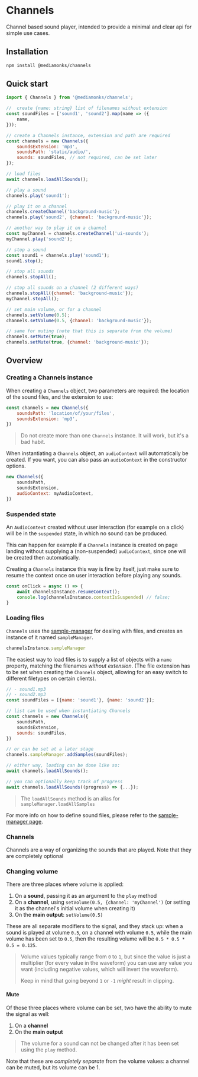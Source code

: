 # Channels
Channel based sound player, intended to provide a minimal and clear api for simple use cases.


## Installation
```sh
npm install @mediamonks/channels
```

## Quick start

```javascript
import { Channels } from '@mediamonks/channels';

//  create {name: string} list of filenames without extension 
const soundFiles = ['sound1', 'sound2'].map(name => ({
    name,
}));

// create a Channels instance, extension and path are required
const channels = new Channels({
    soundsExtension: 'mp3',
    soundsPath: 'static/audio/',
    sounds: soundFiles, // not required, can be set later
});

// load files
await channels.loadAllSounds();

// play a sound
channels.play('sound1');

// play it on a channel
channels.createChannel('background-music');
channels.play('sound2', {channel: 'background-music'});

// another way to play it on a channel
const myChannel = channels.createChannel('ui-sounds');
myChannel.play('sound2');

// stop a sound
const sound1 = channels.play('sound1');
sound1.stop();

// stop all sounds
channels.stopAll();

// stop all sounds on a channel (2 different ways)
channels.stopAll({channel: 'background-music'});
myChannel.stopAll();

// set main volume, or for a channel
channels.setVolume(0.5);
channels.setVolume(0.5, {channel: 'background-music'});

// same for muting (note that this is separate from the volume)
channels.setMute(true);
channels.setMute(true, {channel: 'background-music'});
```

## Overview


### Creating a Channels instance

When creating a `Channels` object, two parameters are required: the location of the sound files, and the extension to use:

```javascript
const channels = new Channels({
    soundsPath: 'location/of/your/files',
    soundsExtension: 'mp3',
})
```

> Do not create more than one `Channels` instance. It will work, but it's a bad habit.

When instantiating a `Channels` object, an `audioContext` will automatically be created. If you want, you can also pass an `audioContext` in the constructor options. 

```javascript
new Channels({
    soundsPath,
    soundsExtension,
    audioContext: myAudioContext,
})
```

### Suspended state

An `AudioContext` created without user interaction (for example on a click) will be in the `suspended` state, in which no sound can be produced.

This can happen for example if a `Channels` instance is created on page landing without supplying a (non-suspended) `audioContext`, since one will be created then automatically.

Creating a `Channels` instance this way is fine by itself, just make sure to resume the context once on user interaction before playing any sounds.

```javascript
const onClick = async () => {
    await channelsInstance.resumeContext();
    console.log(channelsInstance.contextIsSuspended) // false;
}
```

### Loading files
`Channels` uses the [sample-manager](https://www.npmjs.com/package/sample-manager) for dealing with files, and creates an instance of it named `sampleManager`. 

```javascript
channelsInstance.sampleManager
```

The easiest way to load files is to supply a list of objects with a `name` property, matching the filenames *without extension*. (The file extension has to be set when creating the `Channels` object, allowing for an easy switch to different filetypes on certain clients).  

```javascript
// - sound1.mp3
// - sound2.mp3
const soundFiles = [{name: 'sound1'}, {name: 'sound2'}];

// list can be used when instantiating Channels 
const channels = new Channels({
    soundsPath,
    soundsExtension,
    sounds: soundFiles,
})

// or can be set at a later stage
channels.sampleManager.addSamples(soundFiles);

// either way, loading can be done like so:
await channels.loadAllSounds();

// you can optionally keep track of progress
await channels.loadAllSounds((progress) => {...});
```
> The `loadAllSounds` method is an alias for `sampleManager.loadAllSamples`

For more info on how to define sound files, please refer to the [sample-manager page](https://www.npmjs.com/package/sample-manager).

### Channels
Channels are a way of organizing the sounds that are played. Note that they are completely optional

### Changing volume

There are three places where volume is applied:

1. On a **sound**, passing it as an argument to the `play` method
2. On a **channel**, using `setVolume(0.5, {channel: 'myChannel')` (or setting it as the channel's initial volume when creating it)
3. On the **main output**: `setVolume(0.5)`

These are all separate modifiers to the signal, and they stack up: when a sound is played at volume `0.5`, on a channel with volume `0.5`, while the main volume has been set to `0.5`, then the resulting volume will be `0.5 * 0.5 * 0.5 = 0.125`. 

> Volume values typically range from `0` to `1`, but since the value is just a multiplier (for every value in the waveform) you can use any value you want (including negative values, which will invert the waveform).
>
> Keep in mind that going beyond `1` or `-1` *might* result in clipping.

#### Mute

Of those three places where volume can be set, two have the ability to mute the signal as well: 
1. On a **channel**
2. On the **main output**

> The volume for a sound can not be changed after it has been set using the `play` method. 

Note that these are *completely separate* from the volume values: a channel can be muted, but its volume can be 1.